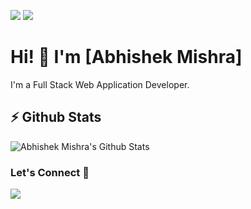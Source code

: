 [![](https://komarev.com/ghpvc/?username=mishabhi&color=blue&label=Profile%20Views)](https://github.com/mishabhi)
[![](https://img.shields.io/github/followers/mishabhi?label=GitHub%20Followers)](https://github.com/mishabhi)

# Hi! 👋 I'm [Abhishek Mishra]

I'm a Full Stack Web Application Developer.

## ⚡ Github Stats

![Abhishek Mishra's Github Stats](https://github-readme-stats.vercel.app/api?username=mishabhi&theme=dark&include_all_commits=true)

### Let's Connect 🔗

[![](https://img.shields.io/badge/linkedin-%230077B5.svg?&style=for-the-badge&logo=linkedin&logoColor=white0e76a8)](https://www.linkedin.com/in/mishabhi/)
